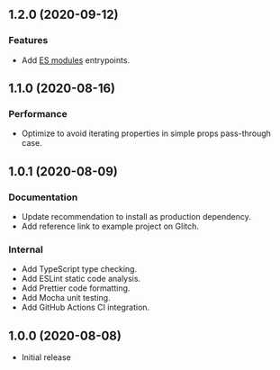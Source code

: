 ## 1.2.0 (2020-09-12)

### Features

- Add [ES modules](https://nodejs.org/api/esm.html) entrypoints.

## 1.1.0 (2020-08-16)

### Performance

- Optimize to avoid iterating properties in simple props pass-through case.

## 1.0.1 (2020-08-09)

### Documentation

- Update recommendation to install as production dependency.
- Add reference link to example project on Glitch.

### Internal

- Add TypeScript type checking.
- Add ESLint static code analysis.
- Add Prettier code formatting.
- Add Mocha unit testing.
- Add GitHub Actions CI integration.

## 1.0.0 (2020-08-08)

- Initial release
